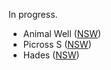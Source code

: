 In progress.

- Animal Well ([NSW](https://www.animalwell.net))
- Picross S ([NSW](https://en.m.wikipedia.org/wiki/Picross_S))
- Hades ([NSW](https://www.supergiantgames.com/games/hades/))
